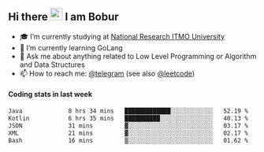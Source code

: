 ## Hi there <img src="https://media.giphy.com/media/hvRJCLFzcasrR4ia7z/giphy.gif" width="25px" height="25px"> I am Bobur

- :mortar_board: I’m currently studying at [National Research ITMO University](https://itmo.ru/)
- :seedling: I’m currently learning GoLang
- :speech_balloon: Ask me about anything related to Low Level Programming or Algorithm and Data Structures
- :mailbox: How to reach me: [@telegram](https://t.me/octoant) (see also [@leetcode](https://leetcode.com/octoant/))    

#### Coding stats in last week

<!--START_SECTION:waka-->

```txt
Java             8 hrs 34 mins   █████████████░░░░░░░░░░░░   52.19 %
Kotlin           6 hrs 35 mins   ██████████░░░░░░░░░░░░░░░   40.13 %
JSON             31 mins         ▓░░░░░░░░░░░░░░░░░░░░░░░░   03.17 %
XML              21 mins         ▓░░░░░░░░░░░░░░░░░░░░░░░░   02.17 %
Bash             16 mins         ▒░░░░░░░░░░░░░░░░░░░░░░░░   01.62 %
```

<!--END_SECTION:waka-->
